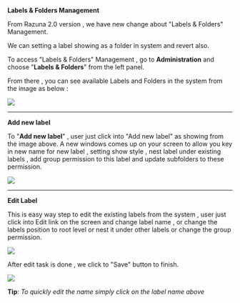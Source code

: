 ﻿**Labels & Folders Management**

From Razuna 2.0 version , we have new change about "Labels & Folders" Management.

We can setting a label showing as a folder in system and revert also.

To access "Labels & Folders" Management , go to **Administration** and choose "**Labels & Folders**" from the left panel.

From there , you can see available Labels and Folders in the system from the image as below :

![](/Admin_2.0/img/Label_Folder_1.jpg)

___

**Add new label**

To "**Add new label**" , user just click into "Add new label" as showing from the image above. A new windows comes up on your screen to allow you  key in new name for new label , setting show style , nest label under existing labels , add group permission to this label and update subfolders to these permission.

![](/Admin_2.0/img/Label_Folder_2.jpg)

___

**Edit Label**

This is easy way step to edit the existing labels from the system , user just click into Edit link on the screen and change label name , or change the labels position to root level or nest it under other labels or change the group permission.


![](/Admin_2.0/img/Label_Folder_2.jpg)

After edit task is done , we click to "Save" button to finish.

![](/Admin_2.0/img/Label_Folder_3.jpg)

**Tip**: *To quickly edit the name simply click on the label name above*